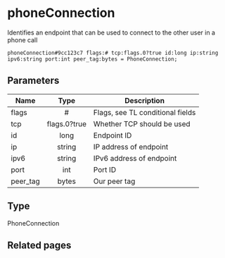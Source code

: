 # phoneConnection
Identifies an endpoint that can be used to connect to the other user in a phone call

```
phoneConnection#9cc123c7 flags:# tcp:flags.0?true id:long ip:string ipv6:string port:int peer_tag:bytes = PhoneConnection;
```

## Parameters
| Name | Type | Description |
| ---- | :----: | ----------- |
| flags | # | Flags, see TL conditional fields |
| tcp | flags.0?true | Whether TCP should be used |
| id | long | Endpoint ID |
| ip | string | IP address of endpoint |
| ipv6 | string | IPv6 address of endpoint |
| port | int | Port ID |
| peer_tag | bytes | Our peer tag |


## Type
PhoneConnection

## Related pages
